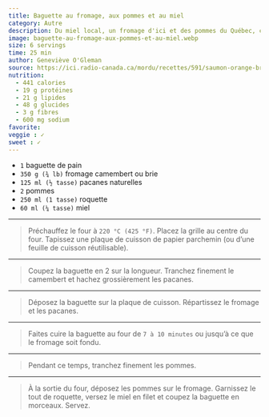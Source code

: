 ```yaml
---
title: Baguette au fromage, aux pommes et au miel
category: Autre
description: Du miel local, un fromage d'ici et des pommes du Québec, c'est tout ce qu'il vous faut pour préparer un brunch maison avec des produits de chez nous, sans sortir de chez vous!
image: baguette-au-fromage-aux-pommes-et-au-miel.webp
size: 6 servings
time: 25 min
author: Geneviève O'Gleman
source: https://ici.radio-canada.ca/mordu/recettes/591/saumon-orange-broil 
nutrition:
  - 441 calories
  - 19 g protéines
  - 21 g lipides
  - 48 g glucides
  - 3 g fibres
  - 600 mg sodium
favorite: 
veggie : ✓
sweet : ✓
---
```


* `1` baguette de pain
* `350 g (¾ lb)` fromage camembert ou brie
* `125 ml (½ tasse)` pacanes naturelles
* `2` pommes
* `250 ml (1 tasse)` roquette
* `60 ml (¼ tasse)` miel

---

> Préchauffez le four à `220 °C (425 °F)`. Placez la grille au centre du four. Tapissez une plaque de cuisson de papier parchemin (ou d’une feuille de cuisson réutilisable).

---

> Coupez la baguette en 2 sur la longueur. Tranchez finement le camembert et hachez grossièrement les pacanes.

---

> Déposez la baguette sur la plaque de cuisson. Répartissez le fromage et les pacanes.

---

> Faites cuire la baguette au four de `7 à 10 minutes` ou jusqu’à ce que le fromage soit fondu.

---

> Pendant ce temps, tranchez finement les pommes.

---

> À la sortie du four, déposez les pommes sur le fromage. Garnissez le tout de roquette, versez le miel en filet et coupez la baguette en morceaux. Servez.
